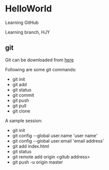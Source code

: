# HelloWorld
Learning GitHub

Learning branch, HJY

## git
Git can be downloaded from [here](http://git-scm.com/download/win)

Following are some git commands:
* git init
* git add <file>
* git status
* git commit
* git push
* git pull
* git clone

A sample session:
* git init
* git config --global user.name 'user name'
* git config --global user.email 'email address'
* git add index.html
* git status
* git remote add origin &lt;gitub address>
* git push -u origin master


